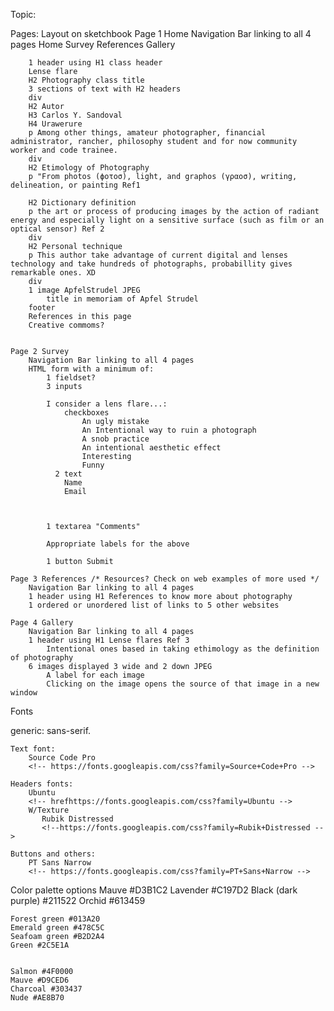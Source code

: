 Topic:

Pages:
    Layout on sketchbook
    Page 1 Home
        Navigation Bar linking to all 4 pages
            Home
            Survey
            References
            Gallery

        1 header using H1 class header
        Lense flare
        H2 Photography class title
        3 sections of text with H2 headers
        div
        H2 Autor
        H3 Carlos Y. Sandoval
        H4 Urawerure
        p Among other things, amateur photographer, financial administrator, rancher, philosophy student and for now community worker and code trainee.
        div
        H2 Etimology of Photography
        p "From photos (ϕοτοσ), light, and graphos (γραοσ), writing, delineation, or painting Ref1

        H2 Dictionary definition
        p the art or process of producing images by the action of radiant energy and especially light on a sensitive surface (such as film or an optical sensor) Ref 2
        div
        H2 Personal technique
        p This author take advantage of current digital and lenses technology and take hundreds of photographs, probabillity gives remarkable ones. XD
        div
        1 image ApfelStrudel JPEG
            title in memoriam of Apfel Strudel
        footer
        References in this page
        Creative commoms?


    Page 2 Survey
        Navigation Bar linking to all 4 pages
        HTML form with a minimum of:
            1 fieldset?
            3 inputs

            I consider a lens flare...:
                checkboxes
                    An ugly mistake
                    An Intentional way to ruin a photograph
                    A snob practice
                    An intentional aesthetic effect
                    Interesting
                    Funny
              2 text
                Name
                Email



            1 textarea "Comments"

            Appropriate labels for the above

            1 button Submit

    Page 3 References /* Resources? Check on web examples of more used */
        Navigation Bar linking to all 4 pages
        1 header using H1 References to know more about photography
        1 ordered or unordered list of links to 5 other websites
<!--
            1 https://www.oxfordreference.com/view/10.1093/oi/authority.20110803100324562
            2 https://www.merriam-webster.com/dictionary/photography
            https://www.britannica.com/technology/photography
            https://www.britannica.com/topic/aesthetics
            http://infolab.stanford.edu/~wangz/project/imsearch/Aesthetics/ECCV06/datta.pdf
            https://www.ijert.org/research/classifying-the-photo-aesthetics-using-heuristic-rules-of-photography-IJERTV3IS061313.pdf
            3 https://www.shutterbug.com/content/lens-effects
            https://expertphotography.com/lens-flare/
             -->

    Page 4 Gallery
        Navigation Bar linking to all 4 pages
        1 header using H1 Lense flares Ref 3
            Intentional ones based in taking ethimology as the definition of photography
        6 images displayed 3 wide and 2 down JPEG
            A label for each image
            Clicking on the image opens the source of that image in a new window
<!--            Add TIFFS for download?-->

Fonts
  <!-- <html>
  <head>
    <meta charset="utf-8">
    <link rel="stylesheet"
          href="https://fonts.googleapis.com/css?family
-->

   generic: sans-serif.

    Text font:
        Source Code Pro
        <!-- https://fonts.googleapis.com/css?family=Source+Code+Pro -->

    Headers fonts:
        Ubuntu
        <!-- hrefhttps://fonts.googleapis.com/css?family=Ubuntu -->
        W/Texture
           Rubik Distressed
           <!--https://fonts.googleapis.com/css?family=Rubik+Distressed -->

    Buttons and others:
        PT Sans Narrow
        <!-- https://fonts.googleapis.com/css?family=PT+Sans+Narrow -->

Color palette options
    Mauve #D3B1C2
    Lavender #C197D2
    Black (dark purple) #211522
    Orchid #613459


    Forest green #013A20
    Emerald green #478C5C
    Seafoam green #B2D2A4
    Green #2C5E1A


    Salmon #4F0000
    Mauve #D9CED6
    Charcoal #303437
    Nude #AE8B70
